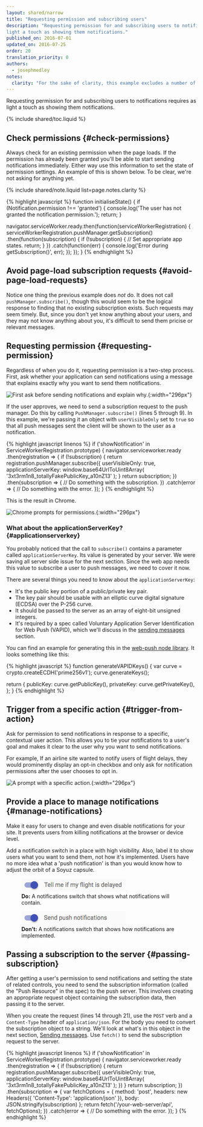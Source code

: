 ```yaml
---
layout: shared/narrow
title: "Requesting permission and subscribing users"
description: "Requesting permission for and subscribing users to notifications requires as 
light a touch as showing them notifications."
published_on: 2016-07-01
updated_on: 2016-07-25
order: 20
translation_priority: 0
authors:
  - josephmedley
notes:
  clarity: "For the sake of clarity, this example excludes a number of feature checks that you should always perform. You can view the original code in it's entirety in our <a href='https://github.com/GoogleChrome/samples/tree/gh-pages/push-messaging-and-notifications'>GitHub samples repo</a>."
---
```


<p class="intro">
Requesting permission for and subscribing users to notifications requires as
light a touch as showing them notifications.
</p>

{% include shared/toc.liquid %}

## Check permissions {#check-permissions}

Always check for an existing permission when the page loads. If the permission
has already been granted you'll be able to start sending notifications
immediately. Either way use this information to set the state of permission
settings. An example of this is shown below. To be clear, we're not asking for
anything yet.

{% include shared/note.liquid list=page.notes.clarity %}

{% highlight javascript %}
function initialiseState() {
  if (Notification.permission !== 'granted') {
    console.log('The user has not granted the notification permission.');
    return;
  }
  
  navigator.serviceWorker.ready.then(function(serviceWorkerRegistration) {
    serviceWorkerRegistration.pushManager.getSubscription()
      .then(function(subscription) {
        if (!subscription) {
          // Set appropriate app states.
          return;
        }
      })
      .catch(function(err) {
        console.log('Error during getSubscription()', err);
      });
  });
}
{% endhighlight %}

## Avoid page-load subscription requests {#avoid-page-load-requests}

Notice one thing the previous example does _not_ do. It does not call 
`pushManager.subscribe()`, though this would seem to be the logical response to
finding that no existing subscription exists. Such requests may seem timely.
But, since you don't yet know anything about your users, and they may not 
know anything about you, it's difficult to send them pricise or relevant
messages.

## Requesting permission {#requesting-permission}

Regardless of when you do it, requesting permission is a two-step process.
First, ask whether your application can send notifications using a message that
explains exactly why you want to send them notifications.

![First ask before sending notifications and explain why.](images/news-prompt.png){:width="296px"}

If the user approves, we need to send a subscription request to the push
manager. Do this by calling `PushManager.subscribe()` (lines 5 through 9). In
this example, we're passing it an object with  `userVisibleOnly` set to `true` so
that all push messages  sent the client will be shown to the user as a
notification. 

{% highlight javascript linenos %}
if ('showNotification' in ServiceWorkerRegistration.prototype) {
  navigator.serviceworker.ready
  .then(registration => {
    if (!subscription) {
      return registration.pushManager.subscribe({
          userVisibleOnly: true,
          applicationServerKey: window.base64UrlToUint8Array(
            '3xt3rm1n8_totallyFakePublicKey_a10nZ13'
          );
    }
    return subscription;
  })
  .then(subscription => {
    // Do something with the subscription.
  })
  .catch(error => {
    // Do something with the error.
  });
}
{% endhighlight %}

This is the result in Chrome.

![Chrome prompts for permissions.](images/news-permissions.png){:width="296px"}

### What about the applicationServerKey? {#applicationserverkey}

You probably noticed that the call to `subscribe()` contains a parameter called `applicationServerKey`. Its value is generated by your server. We were saving all server side issue for the next section. Since the web app needs this value to subscribe a user to push messages, we need to cover it now.

There are several things you need to know about the `applicationServerKey`:

* It's the public key portion of a public/private key pair.
* The key pair should be usable with an elliptic curve digital signature (ECDSA) over the P-256 curve.
* It should be passed to the server as an array of eight-bit unsigned integers.
* It's required by a spec called Voluntary Application Server Identification for Web Push (VAPID), which we'll discuss in the [sending messages](sending-messages) section. 

You can find an example for generating this in the [web-push node library](https://github.com/web-push-libs/web-push/). It looks something like this:

{% highlight javascript %}
function generateVAPIDKeys() {
  var curve = crypto.createECDH('prime256v1');
  curve.generateKeys();

  return {
    publicKey: curve.getPublicKey(),
    privateKey: curve.getPrivateKey(),
  };
}
{% endhighlight %}

## Trigger from a specific action {#trigger-from-action}

Ask for permission to send notifications in response to a specific,
contextual user action. This allows you to tie your notifications
to a user's goal and makes it clear to the user why you want to send
notifications.

For example, If an airline site wanted to notify users of flight delays,
they would prominently display an opt-in checkbox and only ask for
notification permissions after the user chooses to opt in.

![A prompt with a specific action.](images/airline-prompt.png){:width="296px"}

## Provide a place to manage notifications {#manage-notifications}

Make it easy for users to change and even disable notifications for your site.
It prevents users from killing notifications at the browser or device level.

Add a notification switch in a place with high visibility. Also, label it to
show users what you want to send them, not how it's implemented. Users have no
more idea what a 'push notification' is than you would know how to adjust the
orbit of a Soyuz capsule.

<div class="mdl-grid">
  <figure class="mdl-cell mdl-cell--6-col">
    <img src="images/flight-delay.png">
    <figcaption class="wf-figcaption-good"><b>Do:</b> A notifications switch that shows what notifications will contain.</figcaption>
  </figure>
  <figure class="mdl-cell mdl-cell--6-col">
    <img src="images/send-push.png">
    <figcaption class="wf-figcaption-bad"><b>Don’t:</b> A notifications switch that shows how notifications are implemented.</figcaption>
  </figure>
</div>


## Passing a subscription to the server {#passing-subscription}

After getting a user's permission to send notifications and setting the state of
related controls, you need to send the subscription information (called the
"Push Resource" in the spec) to the push server. This involves creating an
appropriate request object containing the subscription data, then passing it to
the server.

When you create the request (lines 14 through 21), use the  `POST` verb and a
`Content-Type` header of  `application/json`. For the body you need to convert
the subscription object to a  string. We'll look at what's in this object in the
next section, [Sending  messages](sending-messages). Use `fetch()` to send the
subscription request to the server.

{% highlight javascript linenos %}
if ('showNotification' in ServiceWorkerRegistration.prototype) {
  navigator.serviceworker.ready
  .then(registration => {
    if (!subscription) {
      return registration.pushManager.subscribe({
        userVisibleOnly: true,
        applicationServerKey: window.base64UrlToUint8Array(
          '3xt3rm1n8_totallyFakePublicKey_a10nZ13'
         );
      })
    }
    return subscription;
  })
  .then(subscription => {
    var fetchOptions = {
      method: 'post',
      headers: new Headers({
        'Content-Type': 'application/json'
      }),
      body: JSON.stringify(subscription)
    };
    return fetch('/your-web-server/api', fetchOptions);
  })
  .catch(error => {
    // Do something with the error.
  });
}
{% endhighlight %}

